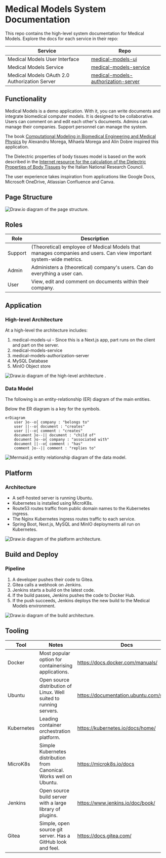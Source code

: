 # Medical Models System Documentation

This repo contains the high-level system documentation for Medical Models. Explore the docs for each service in their repo:

| Service                                       | Repo                                                                                                                           |
|-----------------------------------------------|--------------------------------------------------------------------------------------------------------------------------------|
| Medical Models User Interface                 | [medical-models-ui](https://github.com/Medical-Models-Jonathon-Clifford/medical-models-ui)                                     |
| Medical Models Service                        | [medical-models-service](https://github.com/Medical-Models-Jonathon-Clifford/medical-models-service)                           |
| Medical Models OAuth 2.0 Authorization Server | [medical-models-authorization-server](https://github.com/Medical-Models-Jonathon-Clifford/medical-models-authorization-server) |

## Functionality

Medical Models is a demo application. With it, you can write documents and integrate biomedical computer models. It is designed to be collaborative. Users can comment on and edit each other's documents. Admins can manage their companies. Support personnel can manage the system.

The book [Computational Modeling in Biomedical Engineering and Medical Physics](https://www.amazon.com.au/Computational-Modeling-Biomedical-Engineering-Medical/dp/0128178973) by Alexandru Morega, Mihaela Morega and Alin Dobre inspired this application.

The Dielectric properties of body tissues model is based on the work described in the [Internet resource for the calculation of the Dielectric Properties of Body Tissues](http://niremf.ifac.cnr.it/tissprop/) by the Italian National Research Council.

The user experience takes inspiration from applications like Google Docs, Microsoft OneDrive, Atlassian Confluence and Canva.

## Page Structure

![Draw.io diagram of the page structure.](./mm-page-structure-1.png)

## Roles

| Role    | Description                                                                                                        |
|---------|--------------------------------------------------------------------------------------------------------------------|
| Support | (Theoretical) employee of Medical Models that manages companies and users. Can view important system-wide metrics. |
| Admin   | Administers a (theoretical) company's users. Can do everything a user can.                                         |
| User    | View, edit and comment on documents within their company.                                                          |


## Application
### High-level Architecture

At a high-level the architecture includes:
1. medical-models-ui - Since this is a Next.js app, part runs on the client and part on the server.
2. medical-models-service
3. medical-models-authorization-server
4. MySQL Database
5. MinIO Object store

![Draw.io diagram of the high-level architecture .](./mm-high-level-architecture-1.png)

### Data Model

The following is an entity-relationship (ER) diagram of the main entities. 

Below the ER diagram is a key for the symbols.

```mermaid
erDiagram
    user }o--o{ company : "belongs to"
    user ||--o{ document : "creates"
    user ||--o{ comment : "creates"
    document }o--|| document : "child of"
    document }o--o{ company : "associated with"
    document ||--o{ comment : "has"
    comment }o--|| comment : "replies to"
```

![Mermaid.js entity relationship diagram of the data model.](./entity-relationship-diagram-key-1.jpg)

## Platform
### Architecture

- A self-hosted server is running Ubuntu.
- Kubernetes is installed using MicroK8s.
- Route53 routes traffic from public domain names to the Kubernetes ingress.
- The Nginx Kubernetes ingress routes traffic to each service.
- Spring Boot, Next.js, MySQL and MinIO deployments all run on Kubernetes.

![Draw.io diagram of the platform architecture.](./mm-platform-architecture-1.png)

## Build and Deploy
### Pipeline

1. A developer pushes their code to Gitea.
2. Gitea calls a webhook on Jenkins.
3. Jenkins starts a build on the latest code.
4. If the build passes, Jenkins pushes the code to Docker Hub.
5. If the push succeeds, Jenkins deploys the new build to the Medical Models environment.

![Draw.io diagram of the build architecture.](./mm-build-architecture-1.png)

## Tooling

| Tool       | Notes                                                                | Docs                                     |
|------------|----------------------------------------------------------------------|------------------------------------------|
| Docker     | Most popular option for containerising applications.                 | https://docs.docker.com/manuals/         |
| Ubuntu     | Open source distribution of Linux. Well suited to running servers.   | https://documentation.ubuntu.com/server/ |
| Kubernetes | Leading container orchestration platform.                            | https://kubernetes.io/docs/home/         |
| MicroK8s   | Simple Kubernetes distribution from Canonical. Works well on Ubuntu. | https://microk8s.io/docs                 |
| Jenkins    | Open source build server with a large library of plugins.            | https://www.jenkins.io/doc/book/         |
| Gitea      | Simple, open source git server. Has a GitHub look and feel.          | https://docs.gitea.com/                  |
